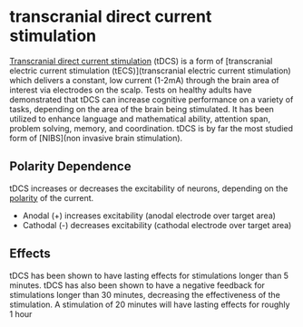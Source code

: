 # transcranial direct current stimulation
[Transcranial direct current stimulation](https://en.wikipedia.org/wiki/Transcranial_direct-current_stimulation) (tDCS) is a form of [transcranial electric current stimulation (tECS)](transcranial electric current stimulation) which delivers a constant, low current (1-2mA) through the brain area of interest via electrodes on the scalp. 
Tests on healthy adults have demonstrated that tDCS can increase cognitive performance on a variety of tasks, depending on the area of the brain being stimulated. It has been utilized to enhance language and mathematical ability, attention span, problem solving, memory, and coordination.
tDCS is by far the most studied form of [NIBS](non invasive brain stimulation)\.

## Polarity Dependence
tDCS increases or decreases the excitability of neurons, depending on the [polarity](https://en.wikipedia.org/wiki/Electrical_polarity) of the current.
* Anodal (+) increases excitability (anodal electrode over target area)
* Cathodal (-) decreases excitability (cathodal electrode over target area)

## Effects
tDCS has been shown to have lasting effects for stimulations longer than 5 minutes.
tDCS has also been shown to have a negative feedback for stimulations longer than 30 minutes, decreasing the effectiveness of the stimulation.
A stimulation of 20 minutes will have lasting effects for roughly 1 hour